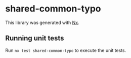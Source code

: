 # shared-common-typo

This library was generated with [Nx](https://nx.dev).

## Running unit tests

Run `nx test shared-common-typo` to execute the unit tests.
